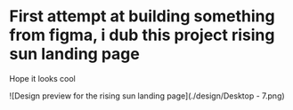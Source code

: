 # First attempt at building something from figma, i dub this project rising sun landing page
Hope it looks cool

![Design preview for the rising sun landing page](./design/Desktop - 7.png)